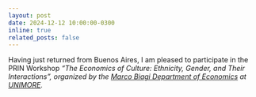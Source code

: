 ```yaml
---
layout: post
date: 2024-12-12 10:00:00-0300
inline: true
related_posts: false
---
```


Having just returned from Buenos Aires, I am pleased to participate in the PRIN Workshop <i>“The Economics of Culture: Ethnicity, Gender, and Their Interactions”<i>, organized by the <i>[Marco Biagi Department of Economics](https://www.economia.unimore.it/en)</i> at <i>[UNIMORE](https://www.unimore.it/en)</i>.
